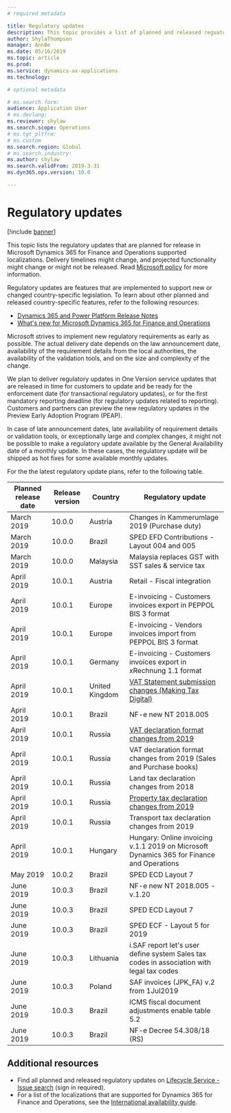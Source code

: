 ```yaml
---
# required metadata

title: Regulatory updates
description: This topic provides a list of planned and released reguatory updates for Microsoft Dynamics 365 for Finance and Operations.
author: ShylaThompson
manager: AnnBe
ms.date: 05/16/2019
ms.topic: article
ms.prod: 
ms.service: dynamics-ax-applications
ms.technology: 

# optional metadata

# ms.search.form:
audience: Application User
# ms.devlang: 
ms.reviewer: shylaw
ms.search.scope: Operations
# ms.tgt_pltfrm: 
# ms.custom
ms.search.region: Global
# ms.search.industry: 
ms.author: shylaw
ms.search.validFrom: 2019-3-31
ms.dyn365.ops.version: 10.0

---
```


# Regulatory updates

[!include [banner](../includes/banner.md)]

This topic lists the regulatory updates that are planned for release in Microsoft Dynamics 365 for Finance and Operations supported localizations. Delivery timelines might change, and projected functionality might change or might not be released. Read [Microsoft policy](https://go.microsoft.com/fwlink/p/?linkid=2007332) for more information. 

Regulatory updates are features that are implemented to support new or changed country-specific legislation. To learn about other planned and released country-specific features, refer to the following resources:

- [Dynamics 365 and Power Platform Release Notes](https://docs.microsoft.com/business-applications-release-notes/index)
- [What's new for Microsoft Dynamics 365 for Finance and Operations](../../fin-and-ops/get-started/whats-new-changed.md)

Microsoft strives to implement new regulatory requirements as early as possible. The actual delivery date depends on the law announcement date, availability of the requirement details from the local authorities, the availability of the validation tools, and on the size and complexity of the change. 

We plan to deliver regulatory updates in One Version service updates that are released in time for customers to update and be ready for the enforcement date (for transactional regulatory updates), or for the first mandatory reporting deadline (for regulatory updates related to reporting). Customers and partners can preview the new regulatory updates in the Preview Early Adoption Program (PEAP).

In case of late announcement dates, late availability of requirement details or validation tools, or exceptionally large and complex changes, it might not be possible to make a regulatory update available by the General Availability date of a monthly update. In these cases, the regulatory update will be shipped as hot fixes for some available monthly updates.

For the the latest regulatory update plans, refer to the following table. 

|Planned release date|Release version|Country|Regulatory update|
|--------------------|---------------|-------|-------|
|      March 2019          |   10.0.0      | Austria      |   Changes in Kammerumlage 2019 (Purchase duty)    |
|      March 2019          |   10.0.0      |   Brazil    |     SPED EFD Contributions - Layout  004 and 005  |
|      March 2019          |   10.0.0      |    Malaysia     |Malaysia replaces GST with SST sales & service tax        |
|      April 2019          |   10.0.1      |    Austria     |Retail - Fiscal integration         |
|      April 2019          |   10.0.1      |    Europe     |E-invoicing - Customers invoices export in PEPPOL BIS 3 format         |
|      April 2019          |   10.0.1      |    Europe     |E-invoicing - Vendors invoices import from PEPPOL BIS 3 format         |
|      April 2019          |   10.0.1      |   Germany     |E-invoicing - Customers invoices export in xRechnung 1.1 format         |
|      April 2019          |   10.0.1      |    United Kingdom     |[VAT Statement submission changes (Making Tax Digital)](emea-gbr-mtd-vat-integration.md)    |    
|      April 2019          |   10.0.1      |    Brazil     |NF-e new NT 2018.005         |
|      April 2019          |   10.0.1      |    Russia     |[VAT declaration format changes from 2019](rus-VAT-declaration) |
|      April 2019          |   10.0.1      |    Russia     |VAT declaration format changes from 2019 (Sales and Purchase books) |
|      April 2019          |   10.0.1      |    Russia     |Land tax declaration changes from 2018 |
|      April 2019          |   10.0.1      |    Russia     |[Property tax declaration changes from 2019](rus-assessed-tax-declaration)|
|      April 2019          |   10.0.1      |    Russia     |Transport tax declaration changes from 2019  |
|      April 2019            |   10.0.1      | Hungary      |  Hungary: Online invoicing v.1.1 2019 on Microsoft Dynamics 365 for Finance and Operations  |
|      May 2019            |   10.0.2      | Brazil      |   SPED ECD Layout 7   |
|      June 2019            |   10.0.3      | Brazil      |   NF-e new NT 2018.005 - v.1.20   |
|      June 2019            |   10.0.3      | Brazil      |   SPED ECD Layout 7   |
|      June 2019            |   10.0.3      | Brazil      |   SPED ECF - Layout 5 for 2019   |
|      June 2019            |   10.0.3      | Lithuania    |   i.SAF report let's user define system Sales tax codes in association with legal tax codes    |
|      June 2019            |   10.0.3      | Poland     |   SAF invoices (JPK_FA) v.2 from 1Jul2019  |
|      June 2019            |   10.0.3      | Brazil   |   ICMS fiscal document adjustments enable table 5.2   |
|      June 2019            |   10.0.3      | Brazil    |   NF-e Decree 54.308/18 (RS)   |


## Additional resources
- Find all planned and released regulatory updates on [Lifecycle Service - Issue search](https://lcs.dynamics.com/Logon/Index) (sign in required).
- For a list of the localizations that are supported for Dynamics 365 for Finance and Operations, see the [International availability guide](https://aka.ms/dynamics_365_international_availability_deck).

